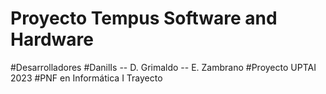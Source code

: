 ﻿# Proyecto Tempus Software and Hardware
#Desarrolladores 
#DanilIs -- D. Grimaldo -- E. Zambrano
#Proyecto UPTAI 2023
#PNF en Informática I Trayecto

